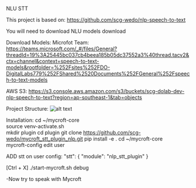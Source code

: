 NLU STT

This project is based on:
https://github.com/scg-wedo/nlp-speech-to-text

You will need to download NLU models download

Download Models:
Microfot Team:
https://teams.microsoft.com/_#/files/General?threadId=19%3A25445bc037cb4beea185b05dc37552a3%40thread.tacv2&ctx=channel&context=speech-to-text-models&rootfolder=%252Fsites%252FDO-DigitalLabs779%252FShared%2520Documents%252FGeneral%252Fspeech-to-text-models

AWS S3:
https://s3.console.aws.amazon.com/s3/buckets/scg-dolab-dev-nlp-speech-to-text?region=ap-southeast-1&tab=objects


Project Structure:
![alt text](https://github.com/scg-wedo/mycroft_stt_plugin_nlp/blob/master/projectStructure.png?raw=true)

Installation:
cd ~/mycroft-core       
source venv-activate.sh  
mkdir plugin
cd plugin
git clone https://github.com/scg-wedo/mycroft_stt_plugin_nlp.git
pip install -e .
cd ~/mycroft-core  
mycroft-config edit user

ADD stt on user config:
  "stt": {
    "module": "nlp_stt_plugin"
  }

[Ctrl + X]
./start-mycroft.sh debug

-Now try to speak with Mycroft